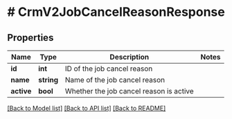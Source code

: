 # # CrmV2JobCancelReasonResponse

## Properties

Name | Type | Description | Notes
------------ | ------------- | ------------- | -------------
**id** | **int** | ID of the job cancel reason |
**name** | **string** | Name of the job cancel reason |
**active** | **bool** | Whether the job cancel reason is active |

[[Back to Model list]](../../README.md#models) [[Back to API list]](../../README.md#endpoints) [[Back to README]](../../README.md)

